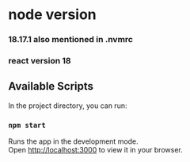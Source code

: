 # node version

### 18.17.1 also mentioned in .nvmrc
### react version 18

## Available Scripts

In the project directory, you can run:

### `npm start`

Runs the app in the development mode.\
Open [http://localhost:3000](http://localhost:3000) to view it in your browser.


